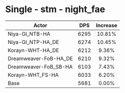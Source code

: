 # Single - stm - night_fae
| Actor | DPS | Increase |
|---|:---:|:---:|
|Niya-GI_NTB-HA|6295|10.81%|
|Niya-GI_NTP-HA_DE|6274|10.45%|
|Korayn-WHT-HA_DE|6212|9.36%|
|Dreamweaver-FoB-HA_DE|6210|9.32%|
|Dreamweaver-FoB_SB-HA|6103|7.43%|
|Korayn-WHT_FS-HA|6033|6.20%|
|Base|5681|0.00%|
